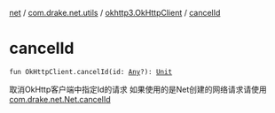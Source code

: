 [net](../../index.md) / [com.drake.net.utils](../index.md) / [okhttp3.OkHttpClient](index.md) / [cancelId](./cancel-id.md)

# cancelId

`fun OkHttpClient.cancelId(id: `[`Any`](https://kotlinlang.org/api/latest/jvm/stdlib/kotlin/-any/index.html)`?): `[`Unit`](https://kotlinlang.org/api/latest/jvm/stdlib/kotlin/-unit/index.html)

取消OkHttp客户端中指定Id的请求
如果使用的是Net创建的网络请求请使用[com.drake.net.Net.cancelId](../../com.drake.net/-net/cancel-id.md)

